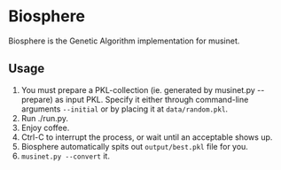 # Biosphere
Biosphere is the Genetic Algorithm implementation for musinet.

## Usage
1. You must prepare a PKL-collection (ie. generated by musinet.py --prepare) as input PKL.
   Specify it either through command-line arguments `--initial` or by placing it at `data/random.pkl`.
2. Run ./run.py.
3. Enjoy coffee.
4. Ctrl-C to interrupt the process, or wait until an acceptable shows up.
5. Biosphere automatically spits out `output/best.pkl` file for you.
6. `musinet.py --convert` it.

